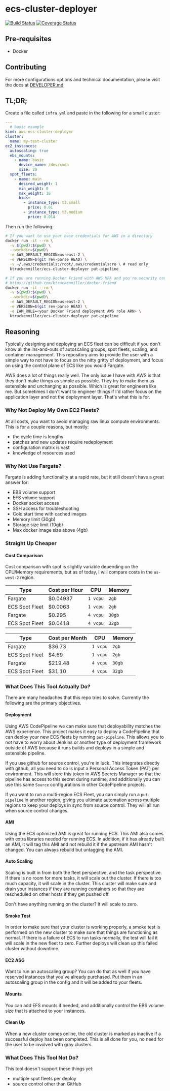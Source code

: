 # ecs-cluster-deployer
[![Build Status](https://drone.kloudcover.com/api/badges/ktruckenmiller/ecs-cluster-deployer/status.svg)](https://drone.kloudcover.com/ktruckenmiller/ecs-cluster-deployer)
[![Coverage Status](https://coveralls.io/repos/github/ktruckenmiller/ecs-cluster-deployer/badge.svg?branch=master)](https://coveralls.io/github/ktruckenmiller/ecs-cluster-deployer?branch=master)

## Pre-requisites

- Docker

## Contributing

For more configurations options and technical documentation, please visit the docs at [DEVELOPER.md](DEVELOPER.md)

## TL;DR;
Create a file called `infra.yml` and paste in the following for a small cluster:
```yaml
---
  # basic example
kind: aws-ecs-cluster-deployer
cluster:
  name: my-test-cluster
ec2_instances:
  autoscaling: true
  ebs_mounts:
    - name: basic
      device_name: /dev/xvda
      size: 20
  spot_fleets:
    - name: main
      desired_weight: 1
      min_weight: 0
      max_weight: 16
      bids:
        - instance_type: t3.small
          price: 0.01
        - instance_type: t3.medium
          price: 0.014
```

Then run the following:

```bash
# If you want to use your base credentials for AWS in a directory
docker run -it --rm \
  -v $(pwd):$(pwd) \
  --workdir=$(pwd)\
  -e AWS_DEFAULT_REGION=us-east-2 \
  -e VERSION=$(git rev-parse HEAD) \
  -v ~/.aws/credentials:/root/.aws/credentials:ro \ # read only
  ktruckenmiller/ecs-cluster-deployer put-pipeline
```

```bash
# If you are running Docker Friend with AWS MFA and you're security conscious
# https://github.com/ktruckenmiller/docker-friend
docker run -it --rm \
  -v $(pwd):$(pwd) \
  --workdir=$(pwd)\
  -e AWS_DEFAULT_REGION=us-east-2 \
  -e VERSION=$(git rev-parse HEAD) \
  -e IAM_ROLE=<your Docker Friend deployment AWS role ARN> \
  ktruckenmiller/ecs-cluster-deployer put-pipeline
```



## Reasoning

Typically designing and deploying an ECS fleet can be difficult if you don't know all the ins-and-outs of autoscaling groups, spot fleets, scaling, and container management. This repository aims to provide the user with a simple way to not have to focus on the nitty gritty of deployment, and focus on using the control plane of ECS like you would Fargate.

AWS does a lot of things really well. The only issue I have with AWS is that they don't make things as simple as possible. They try to make them as extensible and unchanging as possible. Which is great for engineers like me. But sometimes I don't want to engineer things if I'd rather focus on the application layer and not the deployment layer. That's what this is for.

### Why Not Deploy My Own EC2 Fleets?

At all costs, you want to avoid managing raw linux compute environments. This is for a couple reasons, but mostly:

- the cycle time is lengthy
- patches and new updates require redeployment
- configuration matrix is vast
- knowledge of resources used

### Why Not Use Fargate?

Fargate is adding functionality at a rapid rate, but it still doesn't have a great answer for:

- EBS volume support
- ~~EFS volume support~~
- Docker socket access
- SSH access for troubleshooting
- Cold start time with cached images
- Memory limit (30gb)
- Storage size limit (10gb)
- Max docker image size above (4gb)

### Straight Up Cheaper

#### Cost Comparison

Cost comparison with spot is slightly variable depending on the CPU/Memory requirements, but as of today, I will compare costs in the `us-west-2` region.

| Type | Cost per Hour | CPU | Memory |
| ---- | ------------- | --- | ------ |
| Fargate | $0.04937 | `1 vcpu` | `2gb` |
| ECS Spot Fleet | $0.0063 | `1 vcpu` | `2gb` |
| Fargate | $0.295 | `4 vcpu` | `30gb` |
| ECS Spot Fleet | $0.0418 | `4 vcpu` | `32gb` |

| Type | Cost per Month | CPU | Memory |
| ---- | ------------- | --- | ------ |
| Fargate | $36.73 | `1 vcpu` | `2gb` |
| ECS Spot Fleet | $4.69 | `1 vcpu` | `2gb` |
| Fargate | $219.48 | `4 vcpu` | `30gb` |
| ECS Spot Fleet | $31.10 | `4 vcpu` | `32gb` |

### What Does This Tool Actually Do?

There are many headaches that this repo tries to solve. Currently the following are the primary objectives.

#### Deployment

Using AWS CodePipeline we can make sure that deployability matches the AWS experience. This project makes it easy to deploy a CodePipeline that can deploy your new ECS fleets by running `put-pipeline`. This allows you to not have to worry about Jenkins or another type of deployment framework outside of AWS because it runs builds and deploys in a simple and extensible pipeline.

If you use github for source control, you're in luck. This integrates directly with github, all you need to do is input a Personal Access Token (PAT) per environment. This will store this token in AWS Secrets Manager so that the pipeline has access to this secret during runtime, and additionally you can use this same `Source` configurations in other CodePipeline projects.

If you want to run a multi-region ECS Fleet, you can simply run a `put-pipeline` in another region, giving you ultimate automation across multiple regions to keep your deploys in sync from source control. They will all run when source control changes.

#### AMI

Using the ECS optimized AMI is great for running ECS. This AMI also comes with extra libraries needed for running ECS. In addition, if it has already built an AMI, it will tag this AMI and not rebuild it if the upstream AMI hasn't changed. You can always rebuild but untagging the AMI.

#### Auto Scaling

Scaling is built in from both the fleet perspective, and the task perspective. If there is no room for more tasks, it will scale out the cluster. If there is too much capacity, it will scale in the cluster. This cluster will make sure and drain your instances if they are running containers so that they are rescheduled on other hosts if they get pushed off.

Don't have anything running on the cluster? It will scale to zero.

#### Smoke Test

In order to make sure that your cluster is working properly, a smoke test is performed on the new cluster to make sure that things are functioning as normal. If there is a failure of ECS to run tasks normally, the test will fail it will scale in the new fleet to zero. Further deploys will clean up this failed cluster without downtime.

#### EC2 ASG

Want to run an autoscaling group? You can do that as well if you have reserved instances that you've already purchased. Put them in an autoscaling group in the config and it will be added to your fleets.

#### Mounts

You can add EFS mounts if needed, and additionally control the EBS volume size that is attached to your instances.

#### Clean Up

When a new cluster comes online, the old cluster is marked as inactive if a successful deploy has been completed. This is all done for you, no need for the user to be involved with gray clusters.

### What Does This Tool Not Do?

This tool doesn't support these things yet:

- multiple spot fleets per deploy
- source control other than GitHub

